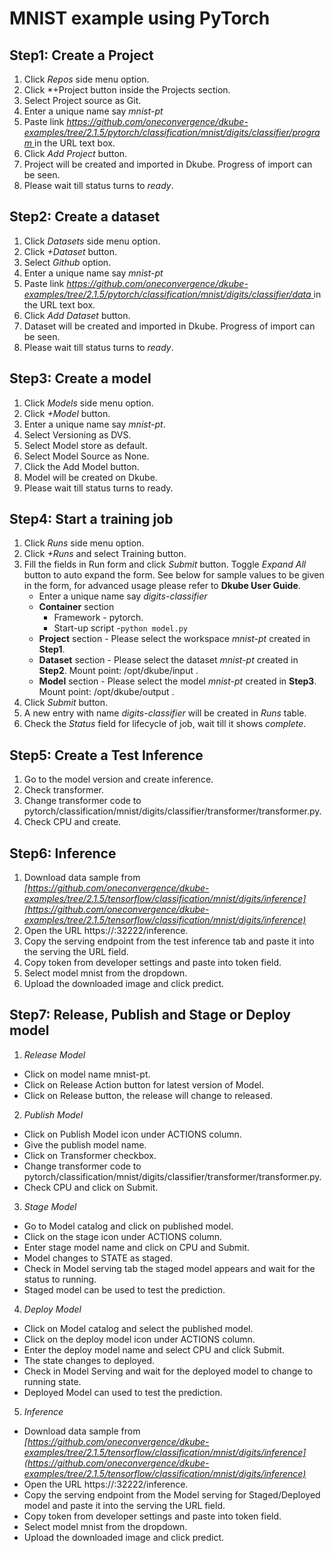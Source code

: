 # MNIST example using PyTorch
## Step1: Create a Project
 1. Click *Repos* side menu option.
 2. Click *+Project button inside the Projects section.
 3. Select Project source as Git.
 4. Enter a unique name say *mnist-pt*
 5. Paste link *[https://github.com/oneconvergence/dkube-examples/tree/2.1.5/pytorch/classification/mnist/digits/classifier/program 
 ](https://github.com/oneconvergence/dkube-examples/tree/2.1.5/pytorch/classification/mnist/digits/classifier/program)* in the URL text box.
 6. Click *Add Project* button.
 7. Project will be created and imported in Dkube. Progress of import can be seen.
 8. Please wait till status turns to *ready*.

## Step2: Create a dataset
 1. Click *Datasets* side menu option.
 2. Click *+Dataset* button.
 3. Select *Github* option.
 4. Enter a unique name say *mnist-pt*
 5. Paste link *[https://github.com/oneconvergence/dkube-examples/tree/2.1.5/pytorch/classification/mnist/digits/classifier/data
 ](https://github.com/oneconvergence/dkube-examples/tree/2.1.5/pytorch/classification/mnist/digits/classifier/data)* in the URL text box.
 6. Click *Add Dataset* button.
 7. Dataset will be created and imported in Dkube. Progress of import can be seen.
 8. Please wait till status turns to *ready*.

## Step3: Create a model
 1. Click *Models* side menu option.
 2. Click *+Model* button.
 3. Enter a unique name say *mnist-pt*.
 4. Select Versioning as DVS. 
 5. Select Model store as default.
 6. Select Model Source as None.
 7. Click the Add Model button.
 8. Model will be created on Dkube.
 9. Please wait till status turns to ready.


## Step4: Start a training job
 1. Click *Runs* side menu option.
 2. Click *+Runs* and select Training button.
 3. Fill the fields in Run form and click *Submit* button. Toggle *Expand All* button to auto expand the form. See below for sample values to be given in the form, for advanced usage please refer to **Dkube User Guide**.
	- Enter a unique name say *digits-classifier*
	- **Container** section
		- Framework - pytorch.
		- Start-up script -`python model.py`
	- **Project** section - Please select the workspace *mnist-pt* created in **Step1**.	
	- **Dataset** section - Please select the dataset *mnist-pt* created in **Step2**. Mount point: /opt/dkube/input .
	- **Model** section - Please select the model *mnist-pt* created in **Step3**. Mount point: /opt/dkube/output .
4. Click *Submit* button.
5. A new entry with name *digits-classifier* will be created in *Runs* table.
6. Check the *Status* field for lifecycle of job, wait till it shows *complete*.

## Step5: Create a Test Inference
1. Go to the model version and create inference.
2. Check transformer.
3. Change transformer code to pytorch/classification/mnist/digits/classifier/transformer/transformer.py.
4. Check CPU and create.

## Step6: Inference
1. Download data sample from *[https://github.com/oneconvergence/dkube-examples/tree/2.1.5/tensorflow/classification/mnist/digits/inference](https://github.com/oneconvergence/dkube-examples/tree/2.1.5/tensorflow/classification/mnist/digits/inference)*
2. Open the URL https://<set-up-IP>:32222/inference.
3. Copy the serving endpoint from the test inference tab and paste it into the serving the URL field.
4. Copy token from developer settings and paste into token field.
5. Select model mnist from the dropdown.
6. Upload the downloaded image and click predict. 

## Step7: Release, Publish and Stage or Deploy model

1. *Release Model*
- Click on model name mnist-pt.
- Click on Release Action button for latest version of Model.
- Click on Release button, the release will change to released.
2. *Publish Model*
- Click on Publish Model icon under ACTIONS column.
- Give the publish model name.
- Click on Transformer checkbox.
- Change transformer code to pytorch/classification/mnist/digits/classifier/transformer/transformer.py.
- Check CPU and click on Submit.
3. *Stage Model*
- Go to Model catalog and click on published model.
- Click on the stage icon under ACTIONS column.
- Enter stage model name and click on CPU and Submit.
- Model changes to STATE as staged.
- Check in Model serving tab the staged model appears and wait for the status to running.
- Staged model can be used to test the prediction.
4. *Deploy Model*
- Click on Model catalog and select the published model.
- Click on the deploy model icon  under ACTIONS column.
- Enter the deploy model name and select CPU and click Submit.
- The state changes to deployed.
- Check in Model Serving and wait for the deployed model to change to running state.
- Deployed Model can used to test the prediction.
5. *Inference*
- Download data sample from *[https://github.com/oneconvergence/dkube-examples/tree/2.1.5/tensorflow/classification/mnist/digits/inference](https://github.com/oneconvergence/dkube-examples/tree/2.1.5/tensorflow/classification/mnist/digits/inference)*
- Open the URL https://<set-up-IP>:32222/inference.
- Copy the serving endpoint from the Model serving for Staged/Deployed model  and paste it into the serving the URL field.
- Copy token from developer settings and paste into token field.
- Select model mnist from the dropdown.
- Upload the downloaded image and click predict.

